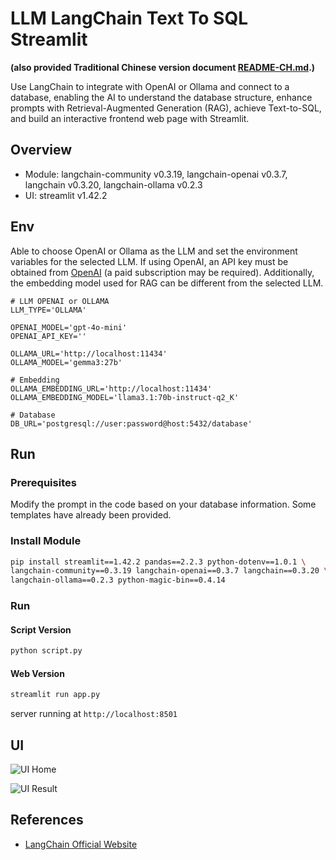 # LLM LangChain Text To SQL Streamlit

**(also provided Traditional Chinese version document [README-CH.md](README-CH.md).)**


Use LangChain to integrate with OpenAI or Ollama and connect to a database, enabling the AI to understand the database structure, enhance prompts with Retrieval-Augmented Generation (RAG), achieve Text-to-SQL, and build an interactive frontend web page with Streamlit.  

## Overview
- Module: langchain-community v0.3.19, langchain-openai v0.3.7, langchain v0.3.20, langchain-ollama v0.2.3
- UI: streamlit v1.42.2

## Env

Able to choose OpenAI or Ollama as the LLM and set the environment variables for the selected LLM. If using OpenAI, an API key must be obtained from [OpenAI](https://platform.openai.com/) (a paid subscription may be required). Additionally, the embedding model used for RAG can be different from the selected LLM.  

```
# LLM OPENAI or OLLAMA
LLM_TYPE='OLLAMA'

OPENAI_MODEL='gpt-4o-mini'
OPENAI_API_KEY=''

OLLAMA_URL='http://localhost:11434'
OLLAMA_MODEL='gemma3:27b'

# Embedding
OLLAMA_EMBEDDING_URL='http://localhost:11434'
OLLAMA_EMBEDDING_MODEL='llama3.1:70b-instruct-q2_K'

# Database
DB_URL='postgresql://user:password@host:5432/database'
```

## Run

### Prerequisites

Modify the prompt in the code based on your database information. Some templates have already been provided.  

### Install Module

```bash
pip install streamlit==1.42.2 pandas==2.2.3 python-dotenv==1.0.1 \
langchain-community==0.3.19 langchain-openai==0.3.7 langchain==0.3.20 \
langchain-ollama==0.2.3 python-magic-bin==0.4.14
```


### Run

#### Script Version
```bash
python script.py
```

#### Web Version
```bash
streamlit run app.py
```

server running at `http://localhost:8501`


## UI

![UI Home](./images/ui-home.png)

![UI Result](./images/ui-result.png)

## References

- [LangChain Official Website](https://python.langchain.com/)